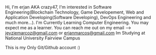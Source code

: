
Hi, I'm erjan AKA crazy47, I'm interested in Software Engineering(Blockchain Technology, Game Developement, Web and Application Developing(Software Developing), DevOps Engineering and much more...).
 I'm Currently Learning Computer Engineering. You may expect me as a learner.
You can reach me out on my email --> jeyziemarcoz@gmail.com or erjanmarcos@gmail.com
Im Studying at National University Fairview Campus

This is my Only Git/Github account :)

